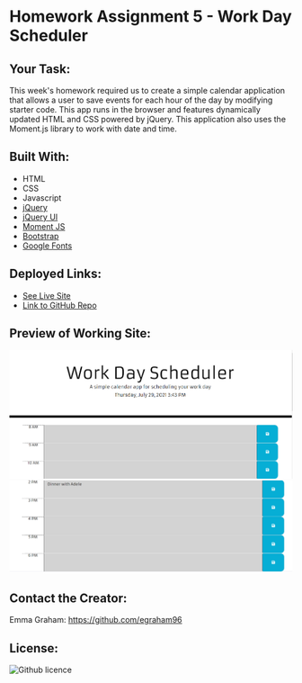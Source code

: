 # Homework Assignment 5 - Work Day Scheduler

## Your Task:
This week's homework required us to create a simple calendar application that allows a user to save events for each hour of the day by modifying starter code. This app runs in the browser and features dynamically updated HTML and CSS powered by jQuery. This application also uses the Moment.js library to work with date and time.

## Built With:
* HTML
* CSS
* Javascript
* [jQuery](https://jquery.com/)
* [jQuery UI](https://jqueryui.com/)
* [Moment JS](https://momentjs.com/)
* [Bootstrap](https://getbootstrap.com/docs/5.1/getting-started/introduction/)
* [Google Fonts](https://developers.google.com/fonts/)

## Deployed Links:
* [See Live Site](https://egraham96.github.io/Workday-Scheduler/)
* [Link to GitHub Repo](https://github.com/egraham96/Workday-Scheduler)

## Preview of Working Site:
![Screenshot of Deployed Application](Assets/ScreenshotofDeployedApplication.PNG)
![Screenshot of Deployed Application](Assets/AnotherScreenshotofDeployedApplication.PNG)

## Contact the Creator:
Emma Graham: https://github.com/egraham96

## License:
![Github licence](http://img.shields.io/badge/license-MIT-blue.svg)
